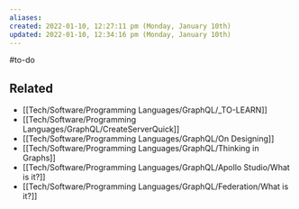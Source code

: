 ```yaml
---
aliases: 
created: 2022-01-10, 12:27:11 pm (Monday, January 10th)
updated: 2022-01-10, 12:34:16 pm (Monday, January 10th)
---
```

#to-do

## Related
- [[Tech/Software/Programming Languages/GraphQL/_TO-LEARN]]
- [[Tech/Software/Programming Languages/GraphQL/CreateServerQuick]]
- [[Tech/Software/Programming Languages/GraphQL/On Designing]]
- [[Tech/Software/Programming Languages/GraphQL/Thinking in Graphs]]
- [[Tech/Software/Programming Languages/GraphQL/Apollo Studio/What is it?]]
- [[Tech/Software/Programming Languages/GraphQL/Federation/What is it?]]